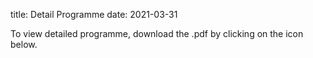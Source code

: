title: Detail Programme
date: 2021-03-31

To view detailed programme, download the .pdf by clicking on the icon below.
